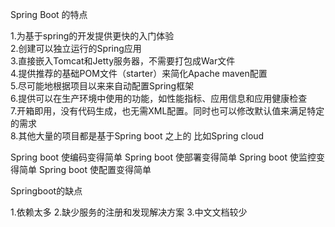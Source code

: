 Spring Boot 的特点

1.为基于spring的开发提供更快的入门体验  
2.创建可以独立运行的Spring应用  
3.直接嵌入Tomcat和Jetty服务器，不需要打包成War文件  
4.提供推荐的基础POM文件（starter）来简化Apache maven配置  
5.尽可能地根据项目以来来自动配置Spring框架  
6.提供可以在生产环境中使用的功能，如性能指标、应用信息和应用健康检查  
7.开箱即用，没有代码生成，也无需XML配置。同时也可以修改默认值来满足特定的需求  
8.其他大量的项目都是基于Spring boot 之上的  比如Spring cloud  

Spring boot 使编码变得简单
Spring boot 使部署变得简单
Spring boot 使监控变得简单
Spring boot 使配置变得简单


Springboot的缺点

1.依赖太多
2.缺少服务的注册和发现解决方案
3.中文文档较少
